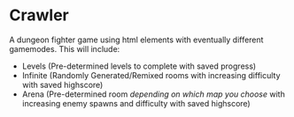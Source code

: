 # Crawler
A dungeon fighter game using html elements with eventually different gamemodes.
This will include:
- Levels (Pre-determined levels to complete with saved progress)
- Infinite (Randomly Generated/Remixed rooms with increasing difficulty with saved highscore)
- Arena (Pre-determined room *depending on which map you choose* with increasing enemy spawns and
  difficulty with saved highscore)
